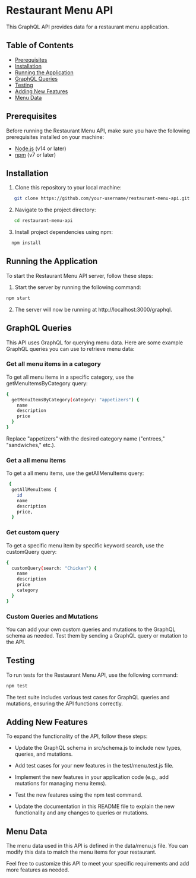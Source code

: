 # Restaurant Menu API

This GraphQL API provides data for a restaurant menu application.

## Table of Contents

- [Prerequisites](#prerequisites)
- [Installation](#installation)
- [Running the Application](#running-the-application)
- [GraphQL Queries](#graphql-queries)
- [Testing](#testing)
- [Adding New Features](#adding-new-features)
- [Menu Data](#menu-data)

## Prerequisites

Before running the Restaurant Menu API, make sure you have the following prerequisites installed on your machine:

- [Node.js](https://nodejs.org/) (v14 or later)
- [npm](https://www.npmjs.com/) (v7 or later)

## Installation

1. Clone this repository to your local machine:

```sh
   git clone https://github.com/your-username/restaurant-menu-api.git
```

2. Navigate to the project directory:

```sh
   cd restaurant-menu-api
```

3. Install project dependencies using npm:

```sh
  npm install
```


## Running the Application

To start the Restaurant Menu API server, follow these steps:

1. Start the server by running the following command:

```sh
npm start

```

2. The server will now be running at http://localhost:3000/graphql.


## GraphQL Queries
This API uses GraphQL for querying menu data. Here are some example GraphQL queries you can use to retrieve menu data:


### Get all menu items in a category
To get all menu items in a specific category, use the getMenuItemsByCategory query:

```sh
{
  getMenuItemsByCategory(category: "appetizers") {
    name
    description
    price
  }
}
```

Replace "appetizers" with the desired category name ("entrees," "sandwiches," etc.).

### Get a all menu items
To get a all menu items, use the getAllMenuItems query:


```sh
 {
  getAllMenuItems { 
    id
    name
    description
    price, 
  }
```


### Get custom query
To get a specific menu item by specific keyword search, use the customQuery query:


```sh
{
  customQuery(search: "Chicken") {
    name
    description
    price
    category
  }
}
```



### Custom Queries and Mutations
You can add your own custom queries and mutations to the GraphQL schema as needed. Test them by sending a GraphQL query or mutation to the API.

## Testing
To run tests for the Restaurant Menu API, use the following command:

```sh
npm test
```

The test suite includes various test cases for GraphQL queries and mutations, ensuring the API functions correctly.


## Adding New Features

To expand the functionality of the API, follow these steps:

- Update the GraphQL schema in src/schema.js to include new types, queries, and mutations.

- Add test cases for your new features in the test/menu.test.js file.

- Implement the new features in your application code (e.g., add mutations for managing menu items).

- Test the new features using the npm test command.

- Update the documentation in this README file to explain the new functionality and any changes to queries or mutations.


## Menu Data
The menu data used in this API is defined in the data/menu.js file. You can modify this data to match the menu items for your restaurant.

Feel free to customize this API to meet your specific requirements and add more features as needed.